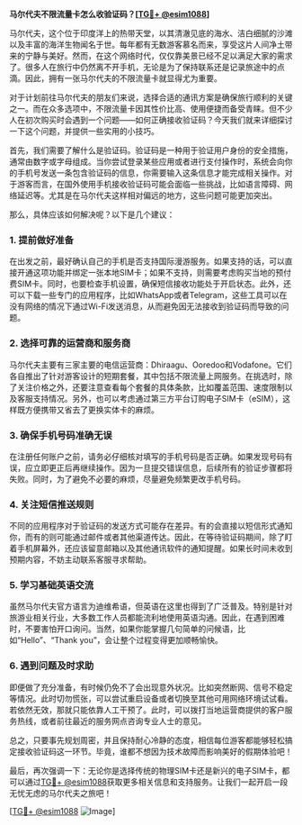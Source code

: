 **马尔代夫不限流量卡怎么收验证码？[[TG💪+ @esim1088](https://t.me/s/esim1088)]**

马尔代夫，这个位于印度洋上的热带天堂，以其清澈见底的海水、洁白细腻的沙滩以及丰富的海洋生物闻名于世。每年都有无数游客慕名而来，享受这片人间净土带来的宁静与美好。然而，在这个网络时代，仅仅靠美景已经不足以满足大家的需求了。很多人在旅行中仍然离不开手机，无论是为了保持联系还是记录旅途中的点滴。因此，拥有一张马尔代夫的不限流量卡就显得尤为重要。

对于计划前往马尔代夫的朋友们来说，选择合适的通讯方案是确保旅行顺利的关键之一。而在众多选项中，不限流量卡因其性价比高、使用便捷而备受青睐。但不少人在初次购买时会遇到一个问题——如何正确接收验证码？今天我们就来详细探讨一下这个问题，并提供一些实用的小技巧。

首先，我们需要了解什么是验证码。验证码是一种用于验证用户身份的安全措施，通常由数字或字母组成。当你尝试登录某些应用或者进行支付操作时，系统会向你的手机号发送一条包含验证码的信息，你需要输入这条信息才能完成相关操作。对于游客而言，在国外使用手机接收验证码可能会面临一些挑战，比如语言障碍、网络延迟等。尤其是在马尔代夫这样相对偏远的地方，这些问题可能更加突出。

那么，具体应该如何解决呢？以下是几个建议：

### 1. 提前做好准备

在出发之前，最好确认自己的手机是否支持国际漫游服务。如果支持的话，可以直接开通这项功能并绑定一张本地SIM卡；如果不支持，则需要考虑购买当地的预付费SIM卡。同时，也要检查手机设置，确保短信接收功能处于开启状态。此外，还可以下载一些专门的应用程序，比如WhatsApp或者Telegram，这些工具可以在没有网络的情况下通过Wi-Fi发送消息，从而避免因无法接收到验证码而导致的问题。

### 2. 选择可靠的运营商和服务商

马尔代夫主要有三家主要的电信运营商：Dhiraagu、Ooredoo和Vodafone。它们各自推出了针对游客设计的短期套餐，其中包括不限流量上网服务。在挑选时，除了关注价格之外，还要注意查看每个套餐的具体条款，比如覆盖范围、速度限制以及客服支持情况。另外，也可以考虑通过第三方平台订购电子SIM卡（eSIM），这样既方便携带又省去了更换实体卡的麻烦。

### 3. 确保手机号码准确无误

在注册任何账户之前，请务必仔细核对填写的手机号码是否正确。如果发现号码有误，应立即更正后再继续操作。因为一旦提交错误信息，后续所有的验证步骤都将失败。同时，为了避免不必要的麻烦，尽量避免频繁更改手机号码。

### 4. 关注短信推送规则

不同的应用程序对于验证码的发送方式可能存在差异。有的会直接以短信形式通知你，而有的则可能通过邮件或者其他渠道传达。因此，在等待验证码期间，除了盯着手机屏幕外，还应该留意邮箱以及其他通讯软件的通知提醒。如果长时间未收到预期内容，不妨主动联系客服寻求帮助。

### 5. 学习基础英语交流

虽然马尔代夫官方语言为迪维希语，但英语在这里也得到了广泛普及。特别是针对旅游业相关行业，大多数工作人员都能流利地使用英语沟通。因此，在遇到困难时，不要害怕开口询问。当然，如果你能掌握几句简单的问候语，比如“Hello”、“Thank you”，会让整个过程变得更加顺畅愉快。

### 6. 遇到问题及时求助

即便做了充分准备，有时候仍免不了会出现意外状况。比如突然断网、信号不稳定等情况。此时切勿慌张，可以尝试重启设备或者切换至其他可用网络环境试试看。若依然无效，那就只能依靠人工干预了。此时，可以拨打当地运营商提供的客户服务热线，或者前往最近的服务网点咨询专业人士的意见。

总之，只要事先规划周密，并且保持耐心冷静的态度，相信每位游客都能够轻松搞定接收验证码这一环节。毕竟，谁都不想因为技术故障而影响美好的假期体验吧！

最后，再次强调一下：无论你是选择传统的物理SIM卡还是新兴的电子SIM卡，都可以通过[TG💪+ @esim1088](https://t.me/s/esim1088)获取更多相关信息和支持服务。让我们一起开启一段无忧无虑的马尔代夫之旅吧！

[[TG💪+ @esim1088](https://t.me/s/esim1088) ![Image](https://i.postimg.cc/4NQfJmqS/Snipaste-2025-05-13-00-14-12.png)]